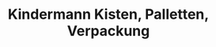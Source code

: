 ---
title: "Kindermann Kisten, Palletten, Verpackung"
url: /bad-arolsen/kindermann-kisten-palletten-verpackung/
shop: Allgemein
---